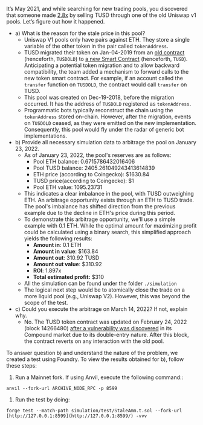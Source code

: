 It’s May 2021, and while searching for new trading pools, you discovered that someone made [2.8x](https://etherscan.io/tx/0x3f1b5baef6ea7f622834eabe7634bf89e3f473b62a73e357fdd04a1a5cf32ecf) by selling TUSD through one of the old Uniswap v1 pools. Let’s figure out how it happened.

- a) What is the reason for the stale price in this pool?
    - Uniswap V1 pools only have pairs against ETH. They store a single variable of the other token in the pair called `tokenAddress`.
    - TUSD migrated their token on Jan-04-2019 from an [old contract](https://www.notion.so/dd13fb489070d432dfa89a0b93315d8b?pvs=21) (henceforth, `TUSDOLD`) to [a new Smart Contract](https://www.notion.so/06-Stale-AMM-f99742aefdc94742bf17f3c58e8e965e?pvs=21) (henceforth, `TUSD`). Anticipating a potential token migration and to allow backward compatibility, the team added a mechanism to forward calls to the new token smart contract. For example, if an account called the `transfer` function on `TUSDOLD`, the contract would call `transfer` on TUSD.
    - This pool was created on Dec-19-2018, before the migration occurred. It has the address of `TUSDOLD` registered as `tokenAddress`.
    - Programmatic bots typically reconstruct the chain using the `tokenAddress` stored on-chain. However, after the migration, events on `TUSDOLD` ceased, as they were emitted on the new implementation. Consequently, this pool would fly under the radar of generic bot implementations.
- b) Provide all necessary simulation data to arbitrage the pool on January 23, 2022.
    - As of January 23, 2022, the pool's reserves are as follows:
        - Pool ETH balance: 0.6715786432016406
        - Pool TUSD balance: 2405.261049243413614839
        - ETH price (according to Coingecko): $1630.84
        - TUSD price(according to Coingecko): $1
        - Pool ETH value: 1095.23731
    - This indicates a clear imbalance in the pool, with TUSD outweighing ETH. An arbitrage opportunity exists through an ETH to TUSD trade. The pool's imbalance has shifted direction from the previous example due to the decline in ETH's price during this period.
    - To demonstrate this arbitrage opportunity, we'll use a simple example with 0.1 ETH. While the optimal amount for maximizing profit could be calculated using a binary search, this simplified approach yields the following results:
        - **Amount in**: 0.1 ETH
        - **Amount in value**: $163.84
        - **Amount out**: 310.92 TUSD
        - **Amount out value**: $310.92
        - **ROI**: 1.897x
        - **Total estimated profit:** $310
    - All the simulation can be found under the folder `./simulation`
    - The logical next step would be to atomically close the trade on a more liquid pool (e.g., Uniswap V2). However, this was beyond the scope of the test.
- c) Could you execute the arbitrage on March 14, 2022? If not, explain why.
    - No. The TUSD token contract was updated on February 24, 2022 (block 14266480) [after a vulnerability was discovered](https://blog.openzeppelin.com/compound-tusd-integration-issue-retrospective) in its Compound market due to its double-entry nature. After this block, the contract reverts on any interaction with the old pool.

To answer question b) and understand the nature of the problem, we created a test using Foundry. To view the results obtained for b), follow these steps:

1. Run a Mainnet fork. If using Anvil, execute the following command::

`anvil --fork-url ARCHIVE_NODE_RPC -p 8599`

1. Run the test by doing:

 `forge test --match-path simulation/test/StaleAmm.t.sol --fork-url  [http://127.0.0.1:8599](http://127.0.0.1:8599/) -vvv`